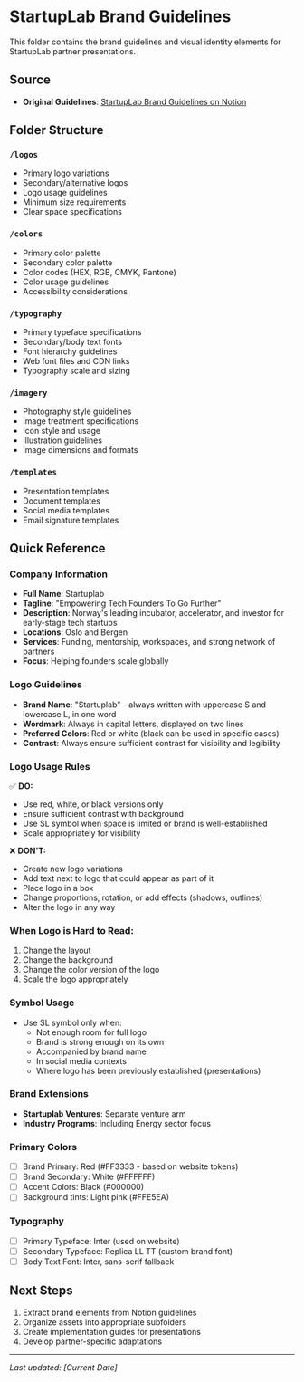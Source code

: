 # StartupLab Brand Guidelines

This folder contains the brand guidelines and visual identity elements for StartupLab partner presentations.

## Source
- **Original Guidelines**: [StartupLab Brand Guidelines on Notion](https://startuplabno.notion.site/Brand-Guidelines-65909f1c02d1429c9646458eb4e3229d)

## Folder Structure

### `/logos`
- Primary logo variations
- Secondary/alternative logos
- Logo usage guidelines
- Minimum size requirements
- Clear space specifications

### `/colors`
- Primary color palette
- Secondary color palette  
- Color codes (HEX, RGB, CMYK, Pantone)
- Color usage guidelines
- Accessibility considerations

### `/typography`
- Primary typeface specifications
- Secondary/body text fonts
- Font hierarchy guidelines
- Web font files and CDN links
- Typography scale and sizing

### `/imagery`
- Photography style guidelines
- Image treatment specifications
- Icon style and usage
- Illustration guidelines
- Image dimensions and formats

### `/templates`
- Presentation templates
- Document templates
- Social media templates
- Email signature templates

## Quick Reference

### Company Information
- **Full Name**: Startuplab
- **Tagline**: "Empowering Tech Founders To Go Further"
- **Description**: Norway's leading incubator, accelerator, and investor for early-stage tech startups
- **Locations**: Oslo and Bergen
- **Services**: Funding, mentorship, workspaces, and strong network of partners
- **Focus**: Helping founders scale globally

### Logo Guidelines
- **Brand Name**: "Startuplab" - always written with uppercase S and lowercase L, in one word
- **Wordmark**: Always in capital letters, displayed on two lines
- **Preferred Colors**: Red or white (black can be used in specific cases)
- **Contrast**: Always ensure sufficient contrast for visibility and legibility

### Logo Usage Rules
✅ **DO:**
- Use red, white, or black versions only
- Ensure sufficient contrast with background
- Use SL symbol when space is limited or brand is well-established
- Scale appropriately for visibility

❌ **DON'T:**
- Create new logo variations
- Add text next to logo that could appear as part of it
- Place logo in a box
- Change proportions, rotation, or add effects (shadows, outlines)
- Alter the logo in any way

### When Logo is Hard to Read:
1. Change the layout
2. Change the background
3. Change the color version of the logo
4. Scale the logo appropriately

### Symbol Usage
- Use SL symbol only when:
  - Not enough room for full logo
  - Brand is strong enough on its own
  - Accompanied by brand name
  - In social media contexts
  - Where logo has been previously established (presentations)

### Brand Extensions
- **Startuplab Ventures**: Separate venture arm
- **Industry Programs**: Including Energy sector focus

### Primary Colors
- [ ] Brand Primary: Red (#FF3333 - based on website tokens)
- [ ] Brand Secondary: White (#FFFFFF)
- [ ] Accent Colors: Black (#000000)
- [ ] Background tints: Light pink (#FFE5EA)

### Typography
- [ ] Primary Typeface: Inter (used on website)
- [ ] Secondary Typeface: Replica LL TT (custom brand font)
- [ ] Body Text Font: Inter, sans-serif fallback

## Next Steps

1. Extract brand elements from Notion guidelines
2. Organize assets into appropriate subfolders
3. Create implementation guides for presentations
4. Develop partner-specific adaptations

---
*Last updated: [Current Date]*
